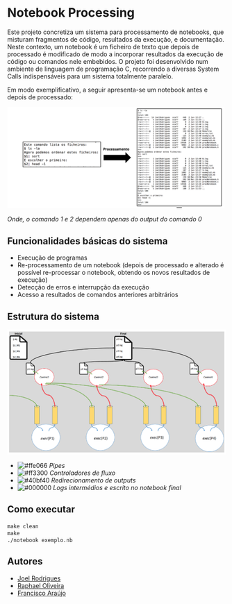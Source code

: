 # Notebook Processing 

Este projeto concretiza um sistema para processamento de notebooks, que misturam fragmentos de código, resultados da execução, e documentação. Neste contexto, um notebook é um ficheiro de texto que depois de processado é modificado de modo a incorporar resultados da execução de código ou comandos nele embebidos. O projeto foi desenvolvido num ambiente de linguagem de programação C, recorrendo a diversas System Calls indispensáveis para um sistema totalmente paralelo. 

Em modo exemplificativo, a seguir apresenta-se um notebook antes e depois de processado: 

<img width="500" src="exemplo.png">

*Onde, o comando 1 e 2 dependem apenas do output do comando 0*

## Funcionalidades básicas do sistema

- Execução de programas 
- Re-processamento de um notebook (depois de processado e alterado é possível re-processar o notebook, obtendo os novos resultados de execução)
- Detecção de erros e interrupção da execução
- Acesso a resultados de comandos anteriores arbitrários

## Estrutura do sistema
<img width="600" src="arquitetura.png">

- ![#ffe066](https://placehold.it/15/ffe066/000000?text=+) *Pipes*
- ![#ff3300](https://placehold.it/15/ff3300/000000?text=+) *Controladores de fluxo*
- ![#40bf40](https://placehold.it/15/40bf40/000000?text=+) *Redirecionamento de outputs*
- ![#000000](https://placehold.it/15/000000/000000?text=+) *Logs intermédios e escrito no notebook final*
## Como executar
```
make clean
make 
./notebook exemplo.nb
```

## Autores
* [Joel Rodrigues](https://github.com/JoelRodrigues58)
* [Raphael Oliveira](https://github.com/raphael28)
* [Francisco Araújo](https://github.com/franciscoaraujo51)
